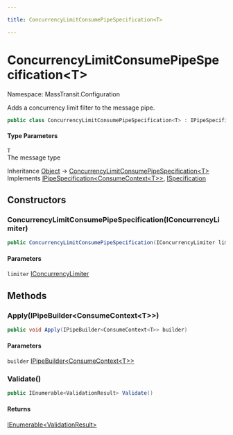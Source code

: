```yaml
---

title: ConcurrencyLimitConsumePipeSpecification<T>

---
```


# ConcurrencyLimitConsumePipeSpecification\<T\>

Namespace: MassTransit.Configuration

Adds a concurrency limit filter to the message pipe.

```csharp
public class ConcurrencyLimitConsumePipeSpecification<T> : IPipeSpecification<ConsumeContext<T>>, ISpecification
```

#### Type Parameters

`T`<br/>
The message type

Inheritance [Object](https://learn.microsoft.com/en-us/dotnet/api/system.object) → [ConcurrencyLimitConsumePipeSpecification\<T\>](../masstransit-configuration/concurrencylimitconsumepipespecification-1)<br/>
Implements [IPipeSpecification\<ConsumeContext\<T\>\>](../../masstransit-abstractions/masstransit-configuration/ipipespecification-1), [ISpecification](../../masstransit-abstractions/masstransit/ispecification)

## Constructors

### **ConcurrencyLimitConsumePipeSpecification(IConcurrencyLimiter)**

```csharp
public ConcurrencyLimitConsumePipeSpecification(IConcurrencyLimiter limiter)
```

#### Parameters

`limiter` [IConcurrencyLimiter](../masstransit-middleware/iconcurrencylimiter)<br/>

## Methods

### **Apply(IPipeBuilder\<ConsumeContext\<T\>\>)**

```csharp
public void Apply(IPipeBuilder<ConsumeContext<T>> builder)
```

#### Parameters

`builder` [IPipeBuilder\<ConsumeContext\<T\>\>](../../masstransit-abstractions/masstransit-configuration/ipipebuilder-1)<br/>

### **Validate()**

```csharp
public IEnumerable<ValidationResult> Validate()
```

#### Returns

[IEnumerable\<ValidationResult\>](https://learn.microsoft.com/en-us/dotnet/api/system.collections.generic.ienumerable-1)<br/>
